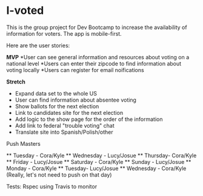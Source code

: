 # I-voted

This is the group project for Dev Bootcamp to increase the availability of information for voters. The app is mobile-first.



Here are the user stories:

**MVP**
*User can see general information and resources about voting on a national level
*Users can enter their zipcode to find information about voting locally
*Users can register for email noifications


**Stretch**
* Expand data set to the  whole US
* User can find information about absentee voting
* Show ballots for the next election
* Link to candidates site for the next election
* Add logic to the show page for the order of the information
* Add link to federal "trouble voting" chat 
* Translate site into Spanish/Polish/other

Push Masters

** Tuesday - Cora/Kyle
** Wednesday - Lucy/Josue
** Thursday- Cora/Kyle
** Friday - Lucy/Josue
** Saturday - Cora/Kyle
** Sunday - Lucy/Josue
** Monday - Cora/Kyle
** Tuesday- Lucy/Josue
** Wednesday - Cora/Kyle (Really, let's not need to push on that day)


Tests:  Rspec using Travis to monitor




